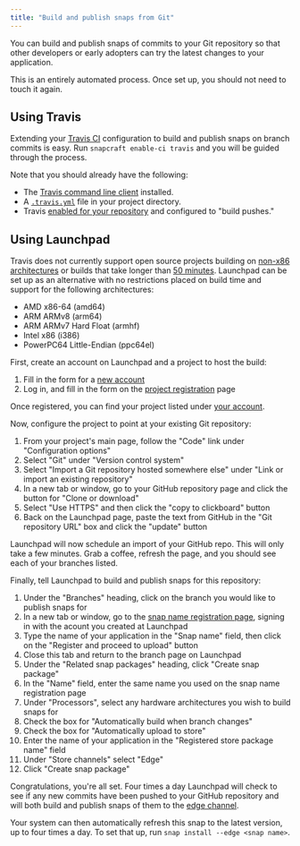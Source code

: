 ```yaml
---
title: "Build and publish snaps from Git"
---
```


You can build and publish snaps of commits to your Git repository so that other developers or early adopters can try the latest changes to your application.

This is an entirely automated process. Once set up, you should not need to touch it again.

## Using Travis

Extending your [Travis CI](https://travis-ci.org/) configuration to build and publish snaps on branch commits is easy. Run `snapcraft enable-ci travis` and you will be guided through the process.

Note that you should already have the following:
- The [Travis command line client](https://github.com/travis-ci/travis.rb#installation) installed.
- A [`.travis.yml`](https://docs.travis-ci.com/user/getting-started/) file in your project directory.
- Travis [enabled for your repository](https://travis-ci.org/profile/) and configured to "build pushes."

## Using Launchpad

Travis does not currently support open source projects building on [non-x86 architectures](https://docs.travis-ci.com/user/ci-environment/#Virtualization-environments) or builds that take longer than [50 minutes](https://docs.travis-ci.com/user/customizing-the-build#Build-Timeouts). Launchpad can be set up as an alternative with no restrictions placed on build time and support for the following architectures:
 - AMD x86-64 (amd64)
 - ARM ARMv8 (arm64)
 - ARM ARMv7 Hard Float (armhf)
 - Intel x86 (i386)
 - PowerPC64 Little-Endian (ppc64el)

First, create an account on Launchpad and a project to host the build:
1. Fill in the form for a [new account](https://launchpad.net/+login)
1. Log in, and fill in the form on the [project registration](https://launchpad.net/projects/+new) page

Once registered, you can find your project listed under [your account](https://launchpad.net/~/+related-projects).

Now, configure the project to point at your existing Git repository:

1. From your project's main page, follow the "Code" link under "Configuration options"
1. Select "Git" under "Version control system"
1. Select "Import a Git repository hosted somewhere else" under "Link or import an existing repository"
1. In a new tab or window, go to your GitHub repository page and click the button for "Clone or download"
1. Select "Use HTTPS" and then click the "copy to clickboard" button
1. Back on the Launchpad page, paste the text from GitHub in the "Git repository URL" box and click the "update" button

Launchpad will now schedule an import of your GitHub repo. This will only take a few minutes. Grab a coffee, refresh the page, and you should see each of your branches listed.

Finally, tell Launchpad to build and publish snaps for this repository:

1. Under the "Branches" heading, click on the branch you would like to publish snaps for
1. In a new tab or window, go to the [snap name registration page](https://myapps.developer.ubuntu.com/dev/click-apps/register-name/), signing in with the acount you created at Launchpad
1. Type the name of your application in the "Snap name" field, then click on the "Register and proceed to upload" button
1. Close this tab and return to the branch page on Launchpad
1. Under the "Related snap packages" heading, click "Create snap package"
1. In the "Name" field, enter the same name you used on the snap name registration page
1. Under "Processors", select any hardware architectures you wish to build snaps for
1. Check the box for "Automatically build when branch changes"
1. Check the box for "Automatically upload to store"
1. Enter the name of your application in the "Registered store package name" field
1. Under "Store channels" select "Edge"
1. Click "Create snap package"

Congratulations, you're all set. Four times a day Launchpad will check to see if any new commits have been pushed to your GitHub repository and will both build and publish snaps of them to the [edge channel](/docs/reference/channels).

Your system can then automatically refresh this snap to the latest version, up to four times a day. To set that up, run `snap install --edge <snap name>`.
